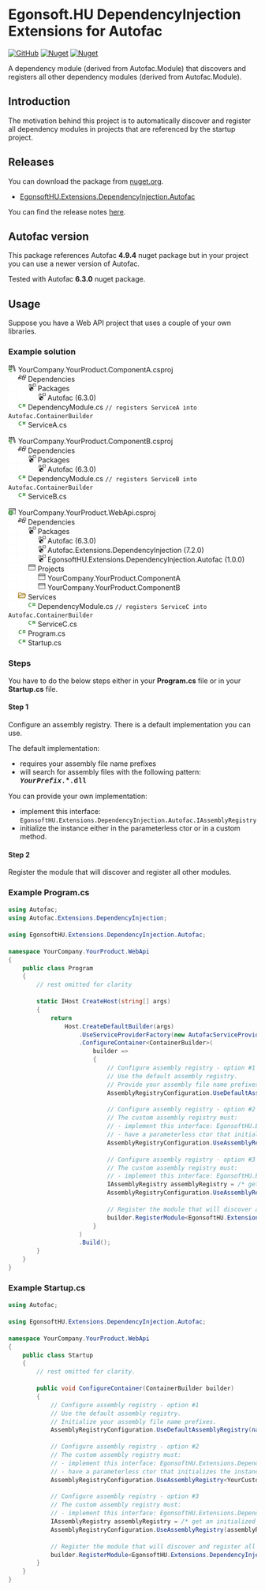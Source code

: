# Egonsoft.HU DependencyInjection Extensions for Autofac

[![GitHub](https://img.shields.io/github/license/gcsizmadia/EgonsoftHU.Extensions.DependencyInjection.Autofac?label=License)](https://opensource.org/licenses/MIT)
[![Nuget](https://img.shields.io/nuget/v/EgonsoftHU.Extensions.DependencyInjection.Autofac?label=NuGet)](https://www.nuget.org/packages/EgonsoftHU.Extensions.DependencyInjection.Autofac)
[![Nuget](https://img.shields.io/nuget/dt/EgonsoftHU.Extensions.DependencyInjection.Autofac?label=Downloads)](https://www.nuget.org/packages/EgonsoftHU.Extensions.DependencyInjection.Autofac)

A dependency module (derived from Autofac.Module) that discovers and registers all other dependency modules (derived from Autofac.Module).

## Introduction

The motivation behind this project is to automatically discover and register all dependency modules in projects that are referenced by the startup project.

## Releases

You can download the package from [nuget.org](https://www.nuget.org/).
- [EgonsoftHU.Extensions.DependencyInjection.Autofac](https://www.nuget.org/packages/EgonsoftHU.Extensions.DependencyInjection.Autofac)

You can find the release notes [here](https://github.com/gcsizmadia/EgonsoftHU.Extensions.DependencyInjection.Autofac/releases).

## Autofac version

This package references Autofac **4.9.4** nuget package but in your project you can use a newer version of Autofac.

Tested with Autofac **6.3.0** nuget package.

## Usage

Suppose you have a Web API project that uses a couple of your own libraries.

### Example solution

![C# project](images/CSClassLibrary.png "C# Class Library") YourCompany.YourProduct.ComponentA.csproj\
![Placeholder](images/Placeholder.png) ![Dependencies](images/ReferenceGroup.png "Dependencies") Dependencies\
![Placeholder](images/Placeholder.png) ![Placeholder](images/Placeholder.png) ![NuGet reference](images/PackageReference.png "Packages") Packages\
![Placeholder](images/Placeholder.png) ![Placeholder](images/Placeholder.png) ![Placeholder](images/Placeholder.png) ![NuGet reference](images/PackageReference.png "Package Reference") Autofac (6.3.0)\
![Placeholder](images/Placeholder.png) ![C# file](images/CSFileNode.png "C# File") DependencyModule.cs `// registers ServiceA into Autofac.ContainerBuilder`\
![Placeholder](images/Placeholder.png) ![C# file](images/CSFileNode.png "C# File") ServiceA.cs

![C# project](images/CSClassLibrary.png "C# Class Library") YourCompany.YourProduct.ComponentB.csproj\
![Placeholder](images/Placeholder.png) ![Dependencies](images/ReferenceGroup.png "Dependencies") Dependencies\
![Placeholder](images/Placeholder.png) ![Placeholder](images/Placeholder.png) ![NuGet reference](images/PackageReference.png "Packages") Packages\
![Placeholder](images/Placeholder.png) ![Placeholder](images/Placeholder.png) ![Placeholder](images/Placeholder.png) ![NuGet reference](images/PackageReference.png "Package Reference") Autofac (6.3.0)\
![Placeholder](images/Placeholder.png) ![C# file](images/CSFileNode.png "C# File") DependencyModule.cs `// registers ServiceB into Autofac.ContainerBuilder`\
![Placeholder](images/Placeholder.png) ![C# file](images/CSFileNode.png "C# File") ServiceB.cs

![C# project](images/CSWebApplication.png "C# Web Application") YourCompany.YourProduct.WebApi.csproj\
![Placeholder](images/Placeholder.png) ![Dependencies](images/ReferenceGroup.png "Dependencies") Dependencies\
![Placeholder](images/Placeholder.png) ![Placeholder](images/Placeholder.png) ![NuGet reference](images/PackageReference.png "Packages") Packages\
![Placeholder](images/Placeholder.png) ![Placeholder](images/Placeholder.png) ![Placeholder](images/Placeholder.png) ![NuGet reference](images/PackageReference.png "Package Reference") Autofac (6.3.0)\
![Placeholder](images/Placeholder.png) ![Placeholder](images/Placeholder.png) ![Placeholder](images/Placeholder.png) ![NuGet reference](images/PackageReference.png "Package Reference") Autofac.Extensions.DependencyInjection (7.2.0)\
![Placeholder](images/Placeholder.png) ![Placeholder](images/Placeholder.png) ![Placeholder](images/Placeholder.png) ![NuGet reference](images/PackageReference.png "Package Reference") EgonsoftHU.Extensions.DependencyInjection.Autofac (1.0.0)\
![Placeholder](images/Placeholder.png) ![Placeholder](images/Placeholder.png) ![Dependencies](images/Application.png "Projects") Projects\
![Placeholder](images/Placeholder.png) ![Placeholder](images/Placeholder.png) ![Placeholder](images/Placeholder.png) ![C# project reference](images/Application.png "Project Reference") YourCompany.YourProduct.ComponentA\
![Placeholder](images/Placeholder.png) ![Placeholder](images/Placeholder.png) ![Placeholder](images/Placeholder.png) ![C# project reference](images/Application.png "Project Reference") YourCompany.YourProduct.ComponentB\
![Placeholder](images/Placeholder.png) ![C# file](images/FolderOpened.png "Folder") Services\
![Placeholder](images/Placeholder.png) ![Placeholder](images/Placeholder.png) ![C# file](images/CSFileNode.png "C# File") DependencyModule.cs `// registers ServiceC into Autofac.ContainerBuilder`\
![Placeholder](images/Placeholder.png) ![Placeholder](images/Placeholder.png) ![C# file](images/CSFileNode.png "C# File") ServiceC.cs\
![Placeholder](images/Placeholder.png) ![C# file](images/CSFileNode.png "C# File") Program.cs\
![Placeholder](images/Placeholder.png) ![C# file](images/CSFileNode.png "C# File") Startup.cs

### Steps

You have to do the below steps either in your **Program.cs** file or in your **Startup.cs** file.

#### Step 1

Configure an assembly registry. There is a default implementation you can use.

The default implementation:
- requires your assembly file name prefixes
- will search for assembly files with the following pattern: <span style="font-family: Consolas, 'Courier New', Courier, monospace;">__*YourPrefix*.\*.dll__</span>

You can provide your own implementation:
- implement this interface: `EgonsoftHU.Extensions.DependencyInjection.Autofac.IAssemblyRegistry`
- initialize the instance either in the parameterless ctor or in a custom method.

#### Step 2

Register the module that will discover and register all other modules.

### Example Program.cs

```C#
using Autofac;
using Autofac.Extensions.DependencyInjection;

using EgonsoftHU.Extensions.DependencyInjection.Autofac;

namespace YourCompany.YourProduct.WebApi
{
    public class Program
    {
        // rest omitted for clarity

        static IHost CreateHost(string[] args)
        {
            return
                Host.CreateDefaultBuilder(args)
                    .UseServiceProviderFactory(new AutofacServiceProviderFactory())
                    .ConfigureContainer<ContainerBuilder>(
                        builder =>
                        {
                            // Configure assembly registry - option #1
                            // Use the default assembly registry.
                            // Provide your assembly file name prefixes.
                            AssemblyRegistryConfiguration.UseDefaultAssemblyRegistry(nameof(YourCompany));

                            // Configure assembly registry - option #2
                            // The custom assembly registry must:
                            // - implement this interface: EgonsoftHU.Extensions.DependencyInjection.Autofac.IAssemblyRegistry
                            // - have a parameterless ctor that initializes the instance
                            AssemblyRegistryConfiguration.UseAssemblyRegistry<YourCustomAssemblyRegistry>();

                            // Configure assembly registry - option #3
                            // The custom assembly registry must:
                            // - implement this interface: EgonsoftHU.Extensions.DependencyInjection.Autofac.IAssemblyRegistry
                            IAssemblyRegistry assemblyRegistry = /* get an initialized instance of YourCustomAssemblyRegistry */
                            AssemblyRegistryConfiguration.UseAssemblyRegistry(assemblyRegistry);

                            // Register the module that will discover and register all other modules.
                            builder.RegisterModule<EgonsoftHU.Extensions.DependencyInjection.Autofac.DependencyModule>();
                        }
                    )
                    .Build();
        }
    }
}
```

### Example Startup.cs

```C#
using Autofac;

using EgonsoftHU.Extensions.DependencyInjection.Autofac;

namespace YourCompany.YourProduct.WebApi
{
    public class Startup
    {
        // rest omitted for clarity.

        public void ConfigureContainer(ContainerBuilder builder)
        {
            // Configure assembly registry - option #1
            // Use the default assembly registry.
            // Initialize your assembly file name prefixes.
            AssemblyRegistryConfiguration.UseDefaultAssemblyRegistry(nameof(YourCompany));

            // Configure assembly registry - option #2
            // The custom assembly registry must:
            // - implement this interface: EgonsoftHU.Extensions.DependencyInjection.Autofac.IAssemblyRegistry
            // - have a parameterless ctor that initializes the instance
            AssemblyRegistryConfiguration.UseAssemblyRegistry<YourCustomAssemblyRegistry>();

            // Configure assembly registry - option #3
            // The custom assembly registry must:
            // - implement this interface: EgonsoftHU.Extensions.DependencyInjection.Autofac.IAssemblyRegistry
            IAssemblyRegistry assemblyRegistry = /* get an initialized instance of YourCustomAssemblyRegistry */
            AssemblyRegistryConfiguration.UseAssemblyRegistry(assemblyRegistry);

            // Register the module that will discover and register all other modules.
            builder.RegisterModule<EgonsoftHU.Extensions.DependencyInjection.Autofac.DependencyModule>();
        }
    }
}
```
